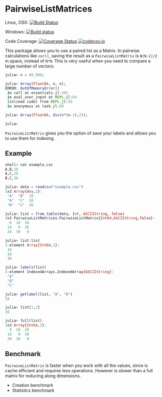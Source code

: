 # PairwiseListMatrices

Linux, OSX: [![Build Status](https://travis-ci.org/diegozea/PairwiseListMatrices.jl.svg?branch=master)](https://travis-ci.org/diegozea/PairwiseListMatrices.jl)

Windows: [![Build status](https://ci.appveyor.com/api/projects/status/p96sso5b23gi85mg/branch/master?svg=true)](https://ci.appveyor.com/project/diegozea/pairwiselistmatrices-jl/branch/master)

Code Coverage: [![Coverage Status](https://coveralls.io/repos/diegozea/PairwiseListMatrices.jl/badge.svg?branch=master&service=github)](https://coveralls.io/github/diegozea/PairwiseListMatrices.jl?branch=master) [![codecov.io](http://codecov.io/github/diegozea/PairwiseListMatrices.jl/coverage.svg?branch=master)](http://codecov.io/github/diegozea/PairwiseListMatrices.jl?branch=master)

This package allows you to use a paired list as a Matrix.
In pairwise calculations like `cor()`, saving the result as a `PairwiseListMatrix` is `N(N-1)/2` in space, instead of `N*N`. This is very useful when you need to compare a large number of vectors:

```julia
julia> n = 60_000;

julia> Array(Float64, n, n);
ERROR: OutOfMemoryError()
 in call at essentials.jl:202
 in eval_user_input at REPL.jl:64
 [inlined code] from REPL.jl:93
 in anonymous at task.jl:68

julia> Array(Float64, div(n*(n-1),2));

julia>

```
`PairwiseListMatrix` gives you the option of save your labels and allows you to use them for indexing.

## Example

```julia
shell> cat example.csv
A,B,10
A,C,20
B,C,30

julia> data = readcsv("example.csv")
3x3 Array{Any,2}:
 "A"  "B"  10
 "A"  "C"  20
 "B"  "C"  30

julia> list = from_table(data, Int, ASCIIString, false)
3x3 PairwiseListMatrices.PairwiseListMatrix{Int64,ASCIIString,false}:
  0  10  20
 10   0  30
 20  30   0

julia> list.list
3-element Array{Int64,1}:
 10
 20
 30

julia> labels(list)
3-element IndexedArrays.IndexedArray{ASCIIString}:
 "A"
 "B"
 "C"

julia> getlabel(list, "A", "B")
10

julia> list[1,2]
10

julia> full(list)
3x3 Array{Int64,2}:
  0  10  20
 10   0  30
 20  30   0

```

## Benchmark
`PairwiseListMatrix` is faster when you work with all the values, since is cache efficient and requires less operations. However is slower than a full matrix for reducing along dimensions.

 - Creation benchmark
 - Statistics benchmark
